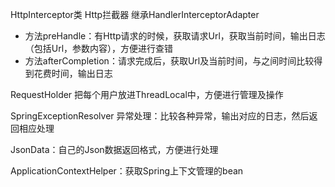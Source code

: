 HttpInterceptor类
Http拦截器	继承HandlerInterceptorAdapter
- 方法preHandle：有Http请求的时候，获取请求Url，获取当前时间，输出日志（包括Url，参数内容），方便进行查错
- 方法afterCompletion：请求完成后，获取Url及当前时间，与之间时间比较得到花费时间，输出日志

RequestHolder
把每个用户放进ThreadLocal中，方便进行管理及操作

SpringExceptionResolver
异常处理：比较各种异常，输出对应的日志，然后返回相应处理

JsonData：自己的Json数据返回格式，方便进行处理

ApplicationContextHelper：获取Spring上下文管理的bean

